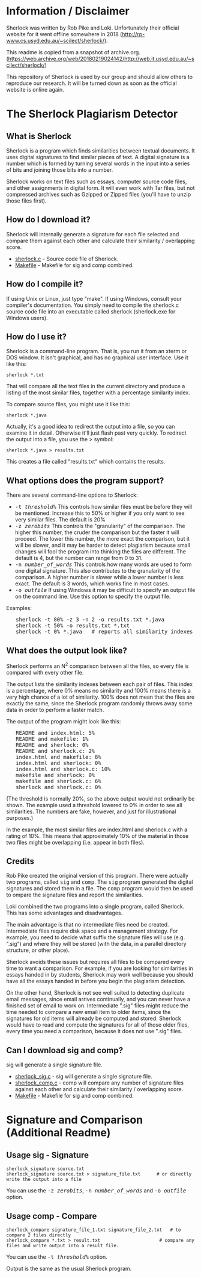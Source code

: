 Information / Disclaimer
========

Sherlock was written by Rob Pike and Loki. Unfortunately their official website for it went
offline somewhere in 2018 (http://rp-www.cs.usyd.edu.au/~scilect/sherlock/).

This readme is copied from a snapshot of archive.org.
(https://web.archive.org/web/20180219024142/http://web.it.usyd.edu.au/~scilect/sherlock/)

This repository of Sherlock is used by our group and should allow others to reproduce our research. It will be turned down as soon as the official website is online again.

# The Sherlock Plagiarism Detector

## What is Sherlock

Sherlock is a program which finds similarities between textual documents. It uses 
digital signatures to find similar pieces of text. A digital signature is a number
which is formed by turning several words in the input into a series of bits and 
joining those bits into a number.

Sherlock works on text files such as essays, computer source code files, and other 
assignments in digital form. It will even work with Tar files, but not compressed
archives such as Gzipped or Zipped files (you'll have to unzip those files first). 

## How do I download it?

Sherlock will internally generate a signature for each file selected and 
compare them against each other and calculate their similarity / overlapping score.

*   [sherlock.c](lib_source/sherlock.c) - Source code file of Sherlock. 
*   [Makefile](lib_source/makefile_sherlock) - Makefile for sig and comp combined.

## How do I compile it?

If using Unix or Linux, just type "make". If using Windows, consult your compiler's 
documentation. You simply need to compile the sherlock.c source code file into an executable called sherlock (sherlock.exe for Windows users). 

## How do I use it?

Sherlock is a command-line program. That is, you run it from an xterm or DOS window. It isn't graphical, and has no graphical user interface. Use it like this:

    sherlock *.txt

That will compare all the text files in the current directory and produce a listing of the most similar files, together with a percentage similarity index.

To compare source files, you might use it like this:

    sherlock *.java

Actually, it's a good idea to redirect the output into a file, so you can examine it in detail. Otherwise it'll just flash past very quickly. To redirect the output into a file, you use the > symbol:

    sherlock *.java > results.txt

This creates a file called "results.txt" which contains the results.

## What options does the program support?

There are several command-line options to Sherlock:

*   <tt>-t _threshold%_</tt> This controls how similar files must be before they will be mentioned. Increase this to 50% or higher if you only want to see very similar files. The default is 20%
*   <tt>-z _zerobits_</tt> This controls the "granularity" of the comparison. The higher this number, the cruder the comparison but the faster it will proceed. The lower this number, the more exact the comparison, but it will be slower, and it may be harder to detect plagiarism because small changes will fool the program into thinking the files are different. The default is 4, but the number can range from 0 to 31.
*   <tt>-n _number_of_words_</tt> This controls how many words are used to form one digital signature. This also contributes to the granularity of the comparison. A higher number is slower while a lower number is less exact. The default is 3 words, which works fine in most cases.
*   <tt>-o _outfile_</tt> If using Windows it may be difficult to specify an output file on the command line. Use this option to specify the output file.

Examples:

<pre>
   sherlock -t 80% -z 3 -n 2 -o results.txt *.java
   sherlock -t 50% -o results.txt *.txt
   sherlock -t 0% *.java   # reports all similarity indexes
</pre>

## What does the output look like?

Sherlock performs an N<sup>2</sup> comparison between all the files, so every file is compared with every other file.

The output lists the similarity indexes between each pair of files. This index is a percentage, where 0% means no similarity and 100% means there is a very high chance of a lot of similarity. 100% does not mean that the files are exactly the same, since the Sherlock program randomly throws away some data in order to perform a faster match.

The output of the program might look like this:

<pre>
   README and index.html: 5%
   README and makefile: 1%
   README and sherlock: 0%
   README and sherlock.c: 2%
   index.html and makefile: 8%
   index.html and sherlock: 0%
   index.html and sherlock.c: 10%
   makefile and sherlock: 0%
   makefile and sherlock.c: 6%
   sherlock and sherlock.c: 0%
</pre>

(The threshold is normally 20%, so the above output would not ordinarily be shown. The example used a threshold lowered to 0% in order to see all similarities. The numbers are fake, however, and just for illustrational purposes.)

In the example, the most similar files are index.html and sherlock.c with a rating of 10%. This means that approximately 10% of the material in those two files might be overlapping (i.e. appear in both files).

## Credits

Rob Pike created the original version of this program. There were actually two programs, 
called <tt>sig</tt> and <tt>comp</tt>. The <tt>sig</tt> program generated the digital 
signatures and stored them in a file. The <tt>comp</tt> program would then be used to
 ompare the signature files and report the similarities.

Loki combined the two programs into a single program, called Sherlock. This has some 
advantages and disadvantages.

The main advantage is that no intermediate files need be created. Intermediate files 
require disk space and a management strategy. For example, you need to decide what 
suffix the signature files will use (e.g. ".sig") and where they will be stored (with the data, in a parallel directory structure, or other place).

Sherlock avoids these issues but requires all files to be compared every time to want 
a comparison. For example, if you are looking for similarities in essays handed in by students, Sherlock may work well because you should have all the essays handed in before you begin the plagiarism detection.

On the other hand, Sherlock is not see well suited to detecting duplicate email messages,
since email arrives continually, and you can never have a finished set of email to work
on. Intermediate ".sig" files might reduce the time needed to compare a new email 
item to older items, since the signatures for old items will already be computed and
stored. Sherlock would have to read and compute the signatures for all of those older 
files, every time you need a comparison, because it does not use ".sig" files.

## Can I download sig and comp?

sig will generate a single signature file.

*   [sherlock_sig.c](lib_source/sherlock_sig.c) - sig will generate a single signature file.
*   [sherlock_comp.c](lib_source/sherlock_comp.c) - comp will compare any number of signature files against each other and calculate their similarity / overlapping score.
*   [Makefile](lib_source/makefile_sherlock_sig_comp) - Makefile for sig and comp combined.


# Signature and Comparison (Additional Readme)

## Usage sig - Signature

    sherlock_signature source.txt
    sherlock_signature source.txt > signature_file.txt      # or directly write the output into a file

You can use the <tt>-z _zerobits_</tt>, <tt>-n _number_of_words_</tt> and <tt>-o _outfile_</tt> option.

## Usage comp - Compare

    sherlock_compare signature_file_1.txt signature_file_2.txt   # to compare 2 files directly
    sherlock_compare *.txt > result.txt                      # compare any files and write output into a result file.

You can use the <tt>-t _threshold%_</tt> option.

Output is the same as the usual Sherlock program.
